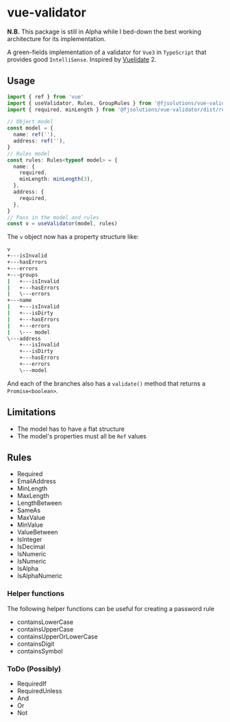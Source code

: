 # vue-validator

**N.B.** This package is still in Alpha while I bed-down the best working architecture for its implementation.

A green-fields implementation of a validator for `Vue3` in `TypeScript` that provides good `IntelliSense`.
Inspired by [Vuelidate](https://github.com/vuelidate/vuelidate) 2.

## Usage

```ts
import { ref } from 'vue'
import { useValidator, Rules, GroupRules } from '@fjsolutions/vue-validator'
import { required, minLength } from '@fjsolutions/vue-validator/dist/rules'

// Object model
const model = {
  name: ref(''),
  address: ref(''),
}
// Rules model
const rules: Rules<typeof model> = {
  name: {
    required,
    minLength: minLength(3),
  },
  address: {
    required,
  },
}
// Pass in the model and rules
const v = useValidator(model, rules)
```

The `v` object now has a property structure like:

```sh
v
+---isInvalid
+---hasErrors
+---errors
+---groups
|   +---isInvalid
|   +---hasErrors
|   \---errors
+---name
|   +---isInvalid
|   +---isDirty
|   +---hasErrors
|   +---errors
|   \--- model
\---address
    +---isInvalid
    +---isDirty
    +---hasErrors
    +---errors
    \---model
```

And each of the branches also has a `validate()` method that returns a `Promise<boolean>`.

## Limitations

- The model has to have a flat structure
- The model's properties must all be `Ref` values

## Rules

- Required
- EmailAddress
- MinLength
- MaxLength
- LengthBetween
- SameAs
- MaxValue
- MinValue
- ValueBetween
- IsInteger
- IsDecimal
- IsNumeric
- IsNumeric
- IsAlpha
- IsAlphaNumeric

### Helper functions

The following helper functions can be useful for creating a password rule

- containsLowerCase
- containsUpperCase
- containsUpperOrLowerCase
- containsDigit
- containsSymbol

### ToDo (Possibly)

- RequiredIf
- RequiredUnless
- And
- Or
- Not
